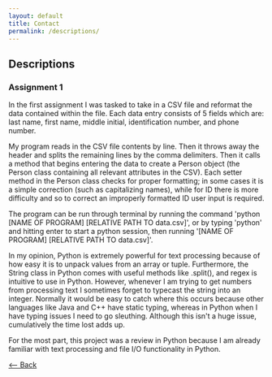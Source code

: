 ```yaml
---
layout: default
title: Contact
permalink: /descriptions/
---
```


## Descriptions

### Assignment 1
In the first assignment I was tasked to take in a CSV file and reformat the data contained within the file. Each data entry consists of 5 fields which are: last name, first name, middle initial, identification number, and phone number. 

My program reads in the CSV file contents by line. Then it throws away the header and splits the remaining lines by the comma delimiters. Then it calls a method that begins entering the data to create a Person object (the Person class containing all relevant attributes in the CSV). Each setter method in the Person class checks for proper formatting; in some cases it is a simple correction (such as capitalizing names), while for ID there is more difficulty and so to correct an improperly formatted ID user input is required.

The program can be run through terminal by running the command 'python [NAME OF PROGRAM] [RELATIVE PATH TO data.csv]', or by typing 'python' and hitting enter to start a python session, then running '[NAME OF PROGRAM] [RELATIVE PATH TO data.csv]'.

In my opinion, Python is extremely powerful for text processing because of how easy it is to unpack values from an array or tuple. Furthermore, the String class in Python comes with useful methods like .split(), and regex is intuitive to use in Python. However, whenever I am trying to get numbers from processing text I sometimes forget to typecast the string into an integer. Normally it would be easy to catch where this occurs because other languages like Java and C++ have static typing, whereas in Python when I have typing issues I need to go sleuthing. Although this isn't a huge issue, cumulatively the time lost adds up.

For the most part, this project was a review in Python because I am already familiar with text processing and file I/O functionality in Python.


[<-- Back](https://kshi4234.github.io/CS4395-HLT/)
